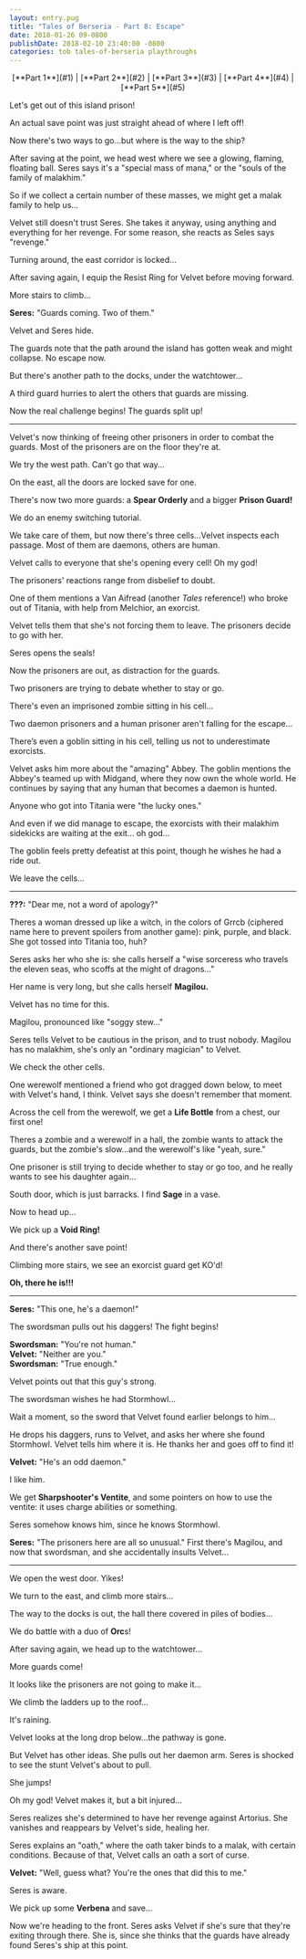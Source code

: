 ```yaml
---
layout: entry.pug
title: "Tales of Berseria - Part 8: Escape"
date: 2018-01-26 09-0800
publishDate: 2018-02-10 23:40:00 -0800
categories: tob tales-of-berseria playthroughs
---
```


<p style="text-align: center;">[**Part 1**](#1) | [**Part 2**](#2) | [**Part 3**](#3) | [**Part 4**](#4) | [**Part 5**](#5)</p>

<a name="1"></a>

Let's get out of this island prison!

An actual save point was just straight ahead of where I left off!

Now there's two ways to go...but where is the way to the ship?

After saving at the point, we head west where we see a glowing, flaming, floating ball. Seres says it's a "special mass of mana," or the "souls of the family of malakhim."

So if we collect a certain number of these masses, we might get a malak family to help us...

Velvet still doesn't trust Seres. She takes it anyway, using anything and everything for her revenge. For some reason, she reacts as Seles says "revenge."

Turning around, the east corridor is locked...

After saving again, I equip the Resist Ring for Velvet before moving forward.

More stairs to climb...

**Seres:** "Guards coming. Two of them."

Velvet and Seres hide.

The guards note that the path around the island has gotten weak and might collapse. No escape now.

But there's another path to the docks, under the watchtower...

A third guard hurries to alert the others that guards are missing.

Now the real challenge begins! The guards split up!

<a name="2"></a>

---

Velvet's now thinking of freeing other prisoners in order to combat the guards. Most of the prisoners are on the floor they're at.

We try the west path. Can't go that way...

On the east, all the doors are locked save for one.

There's now two more guards: a **Spear Orderly** and a bigger **Prison Guard!**

We do an enemy switching tutorial.

We take care of them, but now there's three cells...Velvet inspects each passage. Most of them are daemons, others are human.

Velvet calls to everyone that she's opening every cell! Oh my god!

The prisoners' reactions range from disbelief to doubt.

One of them mentions a Van Aifread (another *Tales* reference!) who broke out of Titania, with help from Melchior, an exorcist.

Velvet tells them that she's not forcing them to leave. The prisoners decide to go with her.

Seres opens the seals!

Now the prisoners are out, as distraction for the guards.

Two prisoners are trying to debate whether to stay or go.

There's even an imprisoned zombie sitting in his cell...

Two daemon prisoners and a human prisoner aren't falling for the escape...

There’s even a goblin sitting in his cell, telling us not to underestimate exorcists.

Velvet asks him more about the "amazing" Abbey. The goblin mentions the Abbey's teamed up with Midgand, where they now own the whole world. He continues by saying that any human that becomes a daemon is hunted.

Anyone who got into Titania were "the lucky ones."

And even if we did manage to escape, the exorcists with their malakhim sidekicks are waiting at the exit... oh god...

The goblin feels pretty defeatist at this point, though he wishes he had a ride out.

We leave the cells...

<a name="3"></a>

---

**???:** "Dear me, not a word of apology?"

Theres a woman dressed up like a witch, in the colors of Grrcb (ciphered name here to prevent spoilers from another game): pink, purple, and black. She got tossed into Titania too, huh?

Seres asks her who she is: she calls herself a "wise sorceress who travels the eleven seas, who scoffs at the might of dragons..."

Her name is very long, but she calls herself **Magilou.**

Velvet has no time for this.

Magilou, pronounced like "soggy stew..."

Seres tells Velvet to be cautious in the prison, and to trust nobody. Magilou has no malakhim, she's only an "ordinary magician" to Velvet.

We check the other cells.

One werewolf mentioned a friend who got dragged down below, to meet with Velvet's hand, I think. Velvet says she doesn't remember that moment.

Across the cell from the werewolf, we get a **Life Bottle** from a chest, our first one!

Theres a zombie and a werewolf in a hall, the zombie wants to attack the guards, but the zombie's slow...and the werewolf's like "yeah, sure."

One prisoner is still trying to decide whether to stay or go too, and he really wants to see his daughter again...

South door, which is just barracks. I find **Sage** in a vase.

Now to head up...

We pick up a **Void Ring!**

And there's another save point!

Climbing more stairs, we see an exorcist guard get KO'd!

**Oh, there he is!!!**

<a name="4"></a>

---

**Seres:** "This one, he's a daemon!"

The swordsman pulls out his daggers! The fight begins!

**Swordsman:** "You're not human."<br/>
**Velvet:** "Neither are you."<br/>
**Swordsman:** "True enough."<br/>

Velvet points out that this guy's strong.

The swordsman wishes he had Stormhowl...

Wait a moment, so the sword that Velvet found earlier belongs to him...

He drops his daggers, runs to Velvet, and asks her where she found Stormhowl. Velvet tells him where it is. He thanks her and goes off to find it!

**Velvet:** "He's an odd daemon."

I like him.

We get **Sharpshooter's Ventite**, and some pointers on how to use the ventite: it uses charge abilities or something.

Seres somehow knows him, since he knows Stormhowl.

**Seres:** "The prisoners here are all so unusual." First there's Magilou, and now that swordsman, and she accidentally insults Velvet...

<a name="5"></a>

---

We open the west door. Yikes!

We turn to the east, and climb more stairs...

The way to the docks is out, the hall there covered in piles of bodies...

We do battle with a duo of **Orc**s!

After saving again, we head up to the watchtower...

More guards come!

It looks like the prisoners are not going to make it...

We climb the ladders up to the roof...

It's raining.

Velvet looks at the long drop below...the pathway is gone.

But Velvet has other ideas. She pulls out her daemon arm. Seres is shocked to see the stunt Velvet's about to pull.

She jumps!

Oh my god! Velvet makes it, but a bit injured...

Seres realizes she's determined to have her revenge against Artorius. She vanishes and reappears by Velvet's side, healing her.

Seres explains an "oath," where the oath taker binds to a malak, with certain conditions. Because of that, Velvet calls an oath a sort of curse.

**Velvet:** "Well, guess what? You're the ones that did this to me."

Seres is aware.

We pick up some **Verbena** and save...

Now we're heading to the front. Seres asks Velvet if she's sure that they're exiting through there. She is, since she thinks that the guards have already found Seres's ship at this point.